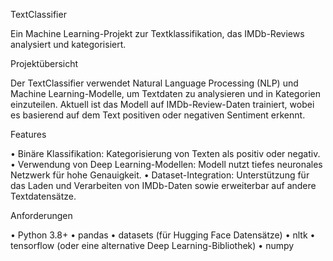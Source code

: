 TextClassifier

Ein Machine Learning-Projekt zur Textklassifikation, das IMDb-Reviews analysiert und kategorisiert.

Projektübersicht

Der TextClassifier verwendet Natural Language Processing (NLP) und Machine Learning-Modelle, um Textdaten zu analysieren und in Kategorien einzuteilen. Aktuell ist das Modell auf IMDb-Review-Daten trainiert, wobei es basierend auf dem Text positiven oder negativen Sentiment erkennt.

Features

  •	Binäre Klassifikation: Kategorisierung von Texten als positiv oder negativ.
	•	Verwendung von Deep Learning-Modellen: Modell nutzt tiefes neuronales Netzwerk für hohe Genauigkeit.
	•	Dataset-Integration: Unterstützung für das Laden und Verarbeiten von IMDb-Daten sowie erweiterbar auf andere Textdatensätze.

Anforderungen

  •	Python 3.8+
	•	pandas
	•	datasets (für Hugging Face Datensätze)
	•	nltk
	•	tensorflow (oder eine alternative Deep Learning-Bibliothek)
  •	numpy


  

